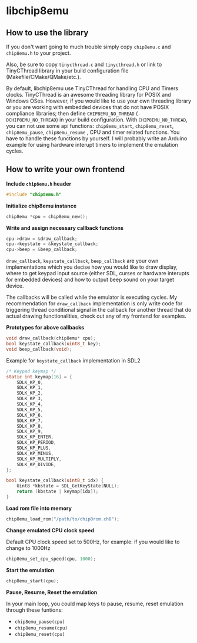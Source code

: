 # libchip8emu

## How to use the library

If you don't want going to much trouble simply copy `chip8emu.c` and `chip8emu.h` to your project.

Also, be sure to copy `tinycthread.c` and `tinycthread.h` or link to TinyCThread library in your build configuration file (Makefile/CMake/QMake/etc.).

By default, libchip8emu use TinyCThread for handling CPU and Timers clocks. TinyCThread is an awesome threading library for POSIX and Windows OSes. However, if you would like to use your own threading library or you are working with embedded devices that do not have POSIX compliance libraries; then define `CHIP8EMU_NO_THREAD` (`-DCHIP8EMU_NO_THREAD`) in your build configuration. With `CHIP8EMU_NO_THREAD`, you can not use some api functions: `chip8emu_start`, `chip8emu_reset`, `chip8emu_pause`, `chip8emu_resume` , CPU and timer related functions. You have to handle these functions by yourself. I will probably write an Arduino example for using hardware interupt timers to implement the emulation cycles.

## How to write your own frontend

**Include `chip8emu.h` header**

```c
#include "chip8emu.h"
```

**Initialize chip8emu instance**

```c
chip8emu *cpu = chip8emu_new();
```

**Write and assign necessary callback functions**

```c
cpu->draw = &draw_callback;
cpu->keystate = &keystate_callback;
cpu->beep = &beep_callback;
```

`draw_callback`, `keystate_callback`, `beep_callback` are your own implementations which you decise how you would like to draw display, where to get keypad input source (either SDL, curses or hardware interupts for embedded devices) and how to output beep sound on your target device.

The callbacks will be called while the emulator is executing cycles. My recommendation for `draw_callback` implementation is only write code for triggering thread conditional signal in the callback for another thread that do actual drawing functionalities, check out any of my frontend for examples.

**Prototypes for above callbacks**

```c
void draw_callback(chip8emu* cpu);
bool keystate_callback(uint8_t key);
void beep_callback(void);
```

Example for `keystate_callback` implementation in SDL2

```c
/* Keypad keymap */
static int keymap[16] = {
    SDLK_KP_0,
    SDLK_KP_1,
    SDLK_KP_2,
    SDLK_KP_3,
    SDLK_KP_4,
    SDLK_KP_5,
    SDLK_KP_6,
    SDLK_KP_7,
    SDLK_KP_8,
    SDLK_KP_9,
    SDLK_KP_ENTER,
    SDLK_KP_PERIOD,
    SDLK_KP_PLUS,
    SDLK_KP_MINUS,
    SDLK_KP_MULTIPLY,
    SDLK_KP_DIVIDE,
};

bool keystate_callback(uint8_t idx) {
    Uint8 *kbstate = SDL_GetKeyState(NULL);
    return (kbstate | keymap[idx]);
}
```

**Load rom file into memory**

```c
chip8emu_load_rom("/path/to/chip8rom.ch8");
```

**Change emulated CPU clock speed**

Default CPU clock speed set to 500Hz, for example: if you would like to change to 1000Hz

```c
chip8emu_set_cpu_speed(cpu, 1000);
```

**Start the emulation**

```c
chip8emu_start(cpu);
```

**Pause, Resume, Reset the emulation**

In your main loop, you could map keys to pause, resume, reset emulation through these funtions:

* `chip8emu_pause(cpu)`
* `chip8emu_resume(cpu)`
* `chip8emu_reset(cpu)`



